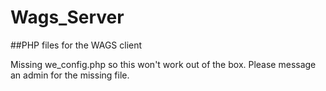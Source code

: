# Wags_Server
##PHP files for the WAGS client

Missing we_config.php so this won't work out of the box. Please message an admin for the missing file. 
